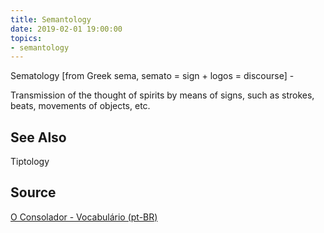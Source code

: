 ```yaml
---
title: Semantology
date: 2019-02-01 19:00:00
topics:
- semantology
---
```


Sematology [from Greek sema, semato = sign + logos = discourse] - 

Transmission of the thought of spirits by means of signs, such as strokes, beats, 
movements of objects, etc. 


## See Also
Tiptology

## Source
[O Consolador - Vocabulário (pt-BR)](http://www.oconsolador.com.br/linkfixo/vocabulario/principal.html)
